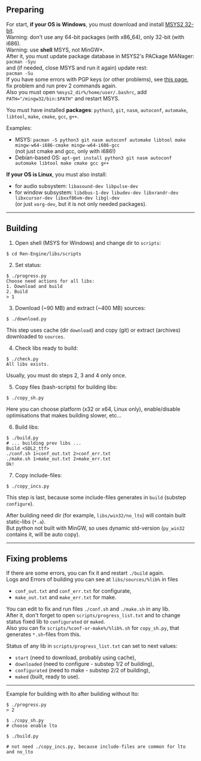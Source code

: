## Preparing

For start, **if your OS is Windows**, you must download and install
[MSYS2 32-bit](https://repo.msys2.org/distrib/msys2-i686-latest.exe).  
Warning: don't use any 64-bit packages (with x86_64), only 32-bit (with i686).  
Warning: use **shell** MSYS, not MinGW\*.  
After it, you must update package database in MSYS2's PACkage MANager:  
`pacman -Syu`  
and (if needed, close MSYS and run it again) update rest:  
`pacman -Su`  
If you have some errors with PGP keys (or other problems), see [this page](https://www.msys2.org/news/#2020-06-29-new-packagers), fix problem and
run prev 2 commands again.  
Also you must open `%msys2_dir%/home/user/.bashrc`, add `PATH="/mingw32/bin:$PATH"` and restart MSYS.

You must have installed **packages**: `python3`, `git`, `nasm`, `autoconf`, `automake`, `libtool`, `make`, `cmake`, `gcc`, `g++`.  

Examples:
* MSYS: `pacman -S python3 git nasm autoconf automake libtool make mingw-w64-i686-cmake mingw-w64-i686-gcc`  
(not just cmake and gcc, only with i686!)
* Debian-based OS: `apt-get install python3 git nasm autoconf automake libtool make cmake gcc g++`

**If your OS is Linux**, you must also install:
* for audio subsystem: `libasound-dev libpulse-dev`
* for window subsystem: `libdbus-1-dev libudev-dev libxrandr-dev libxcursor-dev libxxf86vm-dev libgl-dev`  
(or just `xorg-dev`, but it is not only needed packages).

***

## Building

1. Open shell (MSYS for Windows) and change dir to `scripts`:
```
$ cd Ren-Engine/libs/scripts
```


2. Set <start> status:
```
$ ./progress.py
Choose need actions for all libs:
1. Download and build
2. Build
> 1
```


3. Download (~90 MB) and extract (~400 MB) sources:
```
$ ./download.py
```
This step uses cache (dir `download`) and copy (git) or extract (archives) downloaded to `sources`.


4. Check libs ready to build:
```
$ ./check.py
All libs exists.
```
Usually, you must do steps 2, 3 and 4 only once.


5. Copy files (bash-scripts) for building libs:
```
$ ./copy_sh.py
```
Here you can choose platform (x32 or x64, Linux only), enable/disable optimisations that makes building slower, etc...


6. Build libs:
```
$ ./build.py
# ... building prev libs ...
Build <SDL2_ttf>
./conf.sh 1>conf_out.txt 2>conf_err.txt
./make.sh 1>make_out.txt 2>make_err.txt
Ok!
```


7. Copy include-files:
```
$ ./copy_incs.py
```
This step is last, because some include-files generates in `build` (substep `configure`).


After building need dir (for example, `libs/win32/no_lto`) will contain built static-libs (`*.a`).  
But python not built with MinGW, so uses dynamic std-version (`py_win32` contains it, will be auto copy).

***

## Fixing problems

If there are some errors, you can fix it and restart `./build` again.  
Logs and Errors of building you can see at `libs/sources/%lib%` in files
* `conf_out.txt` and `conf_err.txt` for configurate,
* `make_out.txt` and `make_err.txt` for make.

You can edit to fix and run files `./conf.sh` and `./make.sh` in any lib.  
After it, don't forget to open `scripts/progress_list.txt` and to change status fixed lib to `configurated` or `maked`.  
Also you can fix `scripts/%conf-or-make%/%lib%.sh` for `copy_sh.py`, that generates `*.sh`-files from this.

Status of any lib in `scripts/progress_list.txt` can set to next values:
* `start` (need to download, probably using cache),
* `downloaded` (need to configure - substep 1/2 of building),
* `configurated` (need to make - substep 2/2 of building),
* `maked` (built, ready to use).

***

Example for building with lto after building without lto:
```
$ ./progress.py
> 2

$ ./copy_sh.py
# choose enable lto

$ ./build.py

# not need ./copy_incs.py, because include-files are common for lto and no_lto
```
